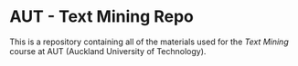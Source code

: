 # AUT - Text Mining Repo

This is a repository containing all of the materials used for the *Text Mining*
course at AUT (Auckland University of Technology).